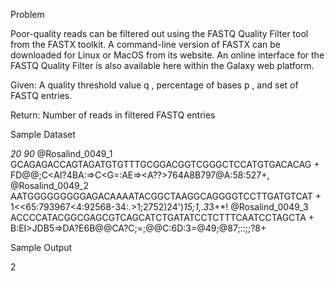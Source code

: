 Problem

Poor-quality reads can be filtered out using the FASTQ Quality Filter tool from the FASTX toolkit. A command-line version of FASTX can be downloaded for Linux or MacOS from its website. An online interface for the FASTQ Quality Filter is also available here within the Galaxy web platform.

Given: A quality threshold value q , percentage of bases p , and set of FASTQ entries.

Return: Number of reads in filtered FASTQ entries 

Sample Dataset

*20 90*
@Rosalind_0049_1
GCAGAGACCAGTAGATGTGTTTGCGGACGGTCGGGCTCCATGTGACACAG
+
FD@@;C<AI?4BA:=>C<G=:AE=><A??>764A8B797@A:58:527+,
@Rosalind_0049_2
AATGGGGGGGGGAGACAAAATACGGCTAAGGCAGGGGTCCTTGATGTCAT
+
1<<65:793967<4:92568-34:.>1;2752)24')*15;1,.3*3+*!
@Rosalind_0049_3
ACCCCATACGGCGAGCGTCAGCATCTGATATCCTCTTTCAATCCTAGCTA
+
B:EI>JDB5=>DA?E6B@@CA?C;=;@@C:6D:3=@49;@87;::;;?8+

Sample Output

2
